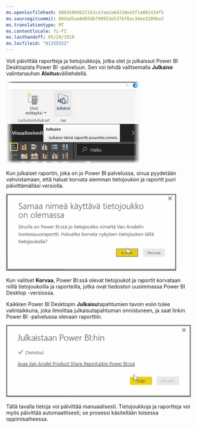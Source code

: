 ```yaml
---
ms.openlocfilehash: 68645069b22163ca7ae2a64310e43f1a801434f5
ms.sourcegitcommit: 60dad5aa0d85db790553e537bf8ac34ee3289ba3
ms.translationtype: MT
ms.contentlocale: fi-FI
ms.lasthandoff: 05/29/2019
ms.locfileid: "61255552"
---
```

Voit päivittää raportteja ja tietojoukkoja, jotka olet jo julkaissut Power BI Desktopista Power BI -palveluun. Sen voi tehdä valitsemalla **Julkaise** valintanauhan **Aloitus**välilehdellä.

![](media/4-5-manually-republish-reports/4-5_0.png)

Kun julkaiset raportin, joka on jo Power BI palvelussa, sinua pyydetään vahvistamaan, että haluat korvata aiemman tietojoukon ja raportit juuri päivittämälläsi versiolla.

![](media/4-5-manually-republish-reports/4-5_1.png)

Kun valitset **Korvaa**, Power BI:ssä olevat tietojoukot ja raportit korvataan niillä tietojoukoilla ja raporteilla, jotka ovat tiedoston uusimmassa Power BI Desktop -versiossa.

Kaikkien Power BI Desktopin **Julkaisu**tapahtumien tavoin esiin tulee valintaikkuna, joka ilmoittaa julkaisutapahtuman onnistuneen, ja saat linkin Power BI -palvelussa olevaan raporttiin.

![](media/4-5-manually-republish-reports/4-5_2.png)

Tällä tavalla tietoja voi päivittää manuaalisesti. Tietojoukkoja ja raportteja voi myös päivittää automaattisesti; se prosessi käsitellään toisessa oppimisaiheessa.

